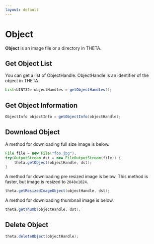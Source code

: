```yaml
---
layout: default
---
```


# Object

**Object** is an image file or a directory in THETA.

## Get Object List

You can get a list of ObjectHandle.
ObjectHandle is an identifier of the object in THETA.

```java
List<UINT32> objectHandles = getObjectHandles();
```

## Get Object Information

```java
ObjectInfo objectInfo = getObjectInfo(objectHandle);
```

## Download Object

A method for downloading full size image is below.

```java
File file = new File("foo.jpg");
try(OutputStream dst = new FileOutputStream(file)) {
    theta.getObject(objectHandle, dst);
}
```

A method for downloading pre resized image is below.
This method is faster, but image is resized to `2048x1024`.

```java
theta.getResizedImageObject(objectHandle, dst);
```

A method for downloading thumbnail image is below.

```java
theta.getThumb(objectHandle, dst);
```

## Delete Object

```java
theta.deleteObject(objectHandle);
```
